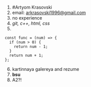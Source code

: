 1. #Artyom Krasovski
2. email: arkrasovski1996@gmail.com
3. no experience
4. *git, c++, html, css*
5.
```
const func = (num) => {  
  if (num > 0) {  
    return num - 1;  
  }
  return num + 1;  
};
```
6. kartinnaya galereya and rezume
7. **bsu**
8. A2?!
